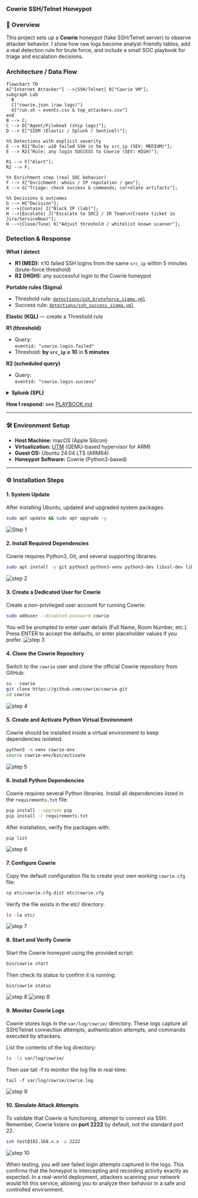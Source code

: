 ### Cowrie SSH/Telnet Honeypot  

### 🔎 Overview  
This project sets up a **Cowrie** honeypot (fake SSH/Telnet server) to observe attacker behavior. I show how raw logs become analyst-friendly tables, add a real detection rule for brute force, and include a small SOC playbook for triage and escalation decisions.

### Architecture / Data Flow
```mermaid
flowchart TD
A["Internet Attacker"] -->|SSH/Telnet| B["Cowrie VM"];
subgraph Lab
  B
  C["cowrie.json (raw logs)"]
  O["run.sh → events.csv & top_attackers.csv"]
end
B --> C;
C --> D["Agent/Filebeat (ship logs)"];
D --> E["SIEM (Elastic / Splunk / Sentinel)"];

%% Detections with explicit severity
E --> R1["Rule: ≥10 failed SSH in 5m by src_ip (SEV: MEDIUM)"];
E --> R2["Rule: any login SUCCESS to Cowrie (SEV: HIGH)"];

R1 --> F["Alert"];
R2 --> F;

%% Enrichment step (real SOC behavior)
F --> X["Enrichment: whois / IP reputation / geo"];
X --> G["Triage: check success & commands; correlate artifacts"];

%% Decisions & outcomes
G --> H{"Decision"};
H -->|Contain| I["Block IP (lab)"];
H -->|Escalate| J["Escalate to SOC2 / IR Team\n(Create ticket in Jira/ServiceNow)"];
H -->|Close/Tune| K["Adjust threshold / whitelist known scanner"];
```
### Detection & Response

**What I detect**
- **R1 (MED):** ≥10 failed SSH logins from the same `src_ip` within 5 minutes (brute-force threshold)
- **R2 (HIGH):** any successful login to the Cowrie honeypot

**Portable rules (Sigma)**
- Threshold rule: [`detections/ssh_bruteforce_sigma.yml`](detections/ssh_bruteforce_sigma.yml)
- Success rule:   [`detections/ssh_success_sigma.yml`](detections/ssh_success_sigma.yml)

<summary><strong>Elastic (KQL)</strong> — create a Threshold rule</summary>

**R1 (threshold)**
- Query:  
  `eventid: "cowrie.login.failed"`
- Threshold: **by `src_ip` ≥ 10** in **5 minutes**

**R2 (scheduled query)**
- Query:  
  `eventid: "cowrie.login.success"`
</details>


<details>
<summary><strong>Splunk (SPL)</strong></summary>

**R1 (threshold)**
```splunk
index=cowrie eventid="cowrie.login.failed"
| bucket _time span=5m
| stats count by _time, src_ip
| where count >= 10
```

R2 (success)
```
index=cowrie eventid="cowrie.login.success"
```

R1 (threshold)
```
Cowrie_CL
| where eventid_s == "cowrie.login.failed"
| summarize cnt=count() by src_ip=src_ip_s, bin(TimeGenerated, 5m)
| where cnt >= 10
```

R2 (success)
```
Cowrie_CL
| where eventid_s == "cowrie.login.success"
```
</details>


**How I respond:** see [PLAYBOOK.md](PLAYBOOK.md)

---



### 🛠️ Environment Setup  

- **Host Machine:** macOS (Apple Silicon)  
- **Virtualization:** [UTM](https://mac.getutm.app/) (QEMU-based hypervisor for ARM)  
- **Guest OS:** Ubuntu 24.04 LTS (ARM64)  
- **Honeypot Software:** Cowrie (Python3-based)  

---

### ⚙️ Installation Steps  

#### 1. System Update  
After installing Ubuntu, updated and upgraded system packages:  

```bash
sudo apt update && sudo apt upgrade -y
```
![Step 1](./screenshots/01-system-update.png)

#### 2. Install Required Dependencies  

Cowrie requires Python3, Git, and several supporting libraries.  

```bash
sudo apt install -y git python3 python3-venv python3-dev libssl-dev libffi-dev build-essential authbind less
```
![step 2](./screenshots/02-install-dependencies.png)

#### 3. Create a Dedicated User for Cowrie

Create a non-privileged user account for running Cowrie:

```bash
sudo adduser --disabled-password cowrie
```
You will be prompted to enter user details (Full Name, Room Number, etc.).
Press ENTER to accept the defaults, or enter placeholder values if you prefer.
![step 3](./screenshots/03-create-cowrie-user.png)

#### 4. Clone the Cowrie Repository  

Switch to the `cowrie` user and clone the official Cowrie repository from GitHub:  

```bash
su - cowrie
git clone https://github.com/cowrie/cowrie.git
cd cowrie
```
![step 4](./screenshots/04-clone-cowrie-repo.png) 

#### 5. Create and Activate Python Virtual Environment  

Cowrie should be installed inside a virtual environment to keep dependencies isolated.  

```bash
python3 -m venv cowrie-env
source cowrie-env/bin/activate
```
![step 5](./screenshots/05-setup-venv.png)

#### 6. Install Python Dependencies

Cowrie requires several Python libraries. Install all dependencies listed in the `requirements.txt` file:

```bash
pip install --upgrade pip
pip install -r requirements.txt
```
After installation, verify the packages with:
```
pip list
```
![step 6](./screenshots/06-install-pip-dependencies.png) 

#### 7. Configure Cowrie

Copy the default configuration file to create your own working `cowrie.cfg` file:

```bash
cp etc/cowrie.cfg.dist etc/cowrie.cfg
```
Verify the file exists in the etc/ directory:
```
ls -la etc/
```
![step 7](./screenshots/07-configure-cowrie.png)

#### 8. Start and Verify Cowrie

Start the Cowrie honeypot using the provided script:

```bash
bin/cowrie start
```
Then check its status to confirm it is running:
```
bin/cowrie status
```
![step 8](./screenshots/08-start-cowrie.png)
![step 8](./screenshots/08-verify-status.png)

#### 9. Monitor Cowrie Logs

Cowrie stores logs in the `var/log/cowrie/` directory. These logs capture all SSH/Telnet connection attempts, authentication attempts, and commands executed by attackers.

List the contents of the log directory:

```bash
ls -la var/log/cowrie/
```
Then use tail -f to monitor the log file in real-time:
```
tail -f var/log/cowrie/cowrie.log
```
![step 9](./screenshots/09-monitor-logs.png)

#### 10. Simulate Attack Attempts

To validate that Cowrie is functioning, attempt to connect via SSH.  
Remember, Cowrie listens on **port 2222** by default, not the standard port 22. 

```bash
ssh test@192.168.x.x -p 2222
```
![step 10](./screenshots/10-simulated-attack.png)

When testing, you will see failed login attempts captured in the logs. This confirms that the honeypot is intercepting and recording activity exactly as expected.
In a real-world deployment, attackers scanning your network would hit this service, allowing you to analyze their behavior in a safe and controlled environment.

